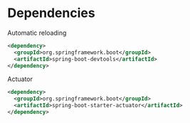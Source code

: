 # Dependencies

Automatic reloading

```xml
<dependency>
  <groupId>org.springframework.boot</groupId>
  <artifactId>spring-boot-devtools</artifactId>
</dependency>
```

Actuator

```xml
<dependency>
  <groupId>org.springframework.boot</groupId>
  <artifactId>spring-boot-starter-actuator</artifactId>
</dependency>
```
